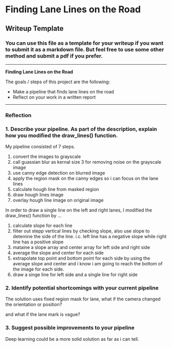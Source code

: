 # **Finding Lane Lines on the Road** 

## Writeup Template

### You can use this file as a template for your writeup if you want to submit it as a markdown file. But feel free to use some other method and submit a pdf if you prefer.

---

**Finding Lane Lines on the Road**

The goals / steps of this project are the following:
* Make a pipeline that finds lane lines on the road
* Reflect on your work in a written report


[//]: # (Image References)

[image1]: ./examples/grayscale.jpg "Grayscale"

---

### Reflection

### 1. Describe your pipeline. As part of the description, explain how you modified the draw_lines() function.

My pipeline consisted of 7 steps. 
1. convert the images to grayscale
2. call guassian blur as kernal size 3 for removing noise on the grayscale image
3. use canny edge detection on blurred image
4. apply the region mask on the canny edges so i can focus on the lane lines
5. calculate hough line from masked region
6. draw hough lines image
7. overlay hough line image on original image

In order to draw a single line on the left and right lanes, I modified the draw_lines() function by ...

1. calculate slope for each line
2. filter out stepp vertical lines by checking slope, also use slope to detemine the side of the line. i.c. left line has a negative slope while right line has a positive slope
3. mataine a slope array and center array for left side and right side
4. average the slope and center for each side
5. extrapolate top point and bottom point for each side by using the average slope and center and i know i am going to reach the bottom of the image for each side.
6. draw a singe line for left side and a single line for right side

### 2. Identify potential shortcomings with your current pipeline


The solution uses fixed region mask for lane, what if the camera changed the orientation or position?

and what if the lane mark is vague?


### 3. Suggest possible improvements to your pipeline

Deep learning could be a more solid solution as far as i can tell.
